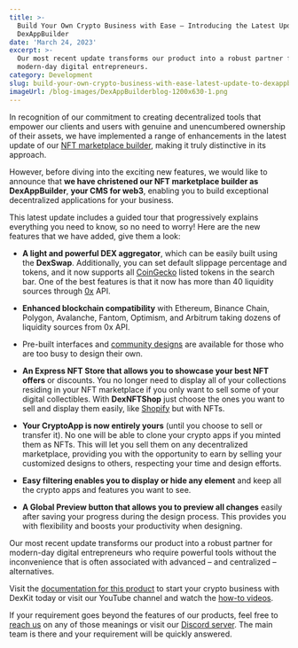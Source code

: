 ```yaml
---
title: >-
  Build Your Own Crypto Business with Ease – Introducing the Latest Update to
  DexAppBuilder
date: 'March 24, 2023'
excerpt: >-
  Our most recent update transforms our product into a robust partner for
  modern-day digital entrepreneurs.
category: Development
slug: build-your-own-crypto-business-with-ease-latest-update-to-dexappbuilder
imageUrl: /blog-images/DexAppBuilderblog-1200x630-1.png
---
```


In recognition of our commitment to creating decentralized tools that empower our clients and users with genuine and unencumbered ownership of their assets, we have implemented a range of enhancements in the latest update of our [NFT marketplace builder](https://whitelabel-nft.dexkit.com/), making it truly distinctive in its approach.

However, before diving into the exciting new features, we would like to announce that **we have christened our NFT marketplace builder as DexAppBuilder**, **your CMS for web3**, enabling you to build exceptional decentralized applications for your business.

This latest update includes a guided tour that progressively explains everything you need to know, so no need to worry! Here are the new features that we have added, give them a look:

* **A light and powerful DEX aggregator**, which can be easily built using the **DexSwap**. Additionally, you can set default slippage percentage and tokens, and it now supports all [CoinGecko](https://coingecko.com) listed tokens in the search bar. One of the best features is that it now has more than 40 liquidity sources through [0x](https://0x.org) API.

* **Enhanced blockchain compatibility** with Ethereum, Binance Chain, Polygon, Avalanche, Fantom, Optimism, and Arbitrum taking dozens of liquidity sources from 0x API.

* Pre-built interfaces and [community designs](https://whitelabel-nft.dexkit.com/site) are available for those who are too busy to design their own.

* **An Express NFT Store that allows you to showcase your best NFT offers** or discounts. You no longer need to display all of your collections residing in your NFT marketplace if you only want to sell some of your digital collectibles. With **DexNFTShop** just choose the ones you want to sell and display them easily, like [Shopify](https://www.shopify.com/) but with NFTs.

* **Your CryptoApp is now entirely yours** (until you choose to sell or transfer it). No one will be able to clone your crypto apps if you minted them as NFTs. This will let you sell them on any decentralized marketplace, providing you with the opportunity to earn by selling your customized designs to others, respecting your time and design efforts.

* **Easy filtering enables you to display or hide any element** and keep all the crypto apps and features you want to see.

* **A Global Preview button that allows you to preview all changes** easily after saving your progress during the design process. This provides you with flexibility and boosts your productivity when designing.

Our most recent update transforms our product into a robust partner for modern-day digital entrepreneurs who require powerful tools without the inconvenience that is often associated with advanced – and centralized – alternatives.

Visit the [documentation for this product](https://docs.dexkit.com/defi-products/nft-marketplace/overview) to start your crypto business with DexKit today or visit our YouTube channel and watch the [how-to videos](https://www.youtube.com/watch?v=UHPY3CIx6G4).

If your requirement goes beyond the features of our products, feel free to [reach us](https://www.dexkit.com/contact-us/) on any of those meanings or visit our [Discord server](https://discord.com/invite/GJCRu4CYFH). The main team is there and your requirement will be quickly answered.
